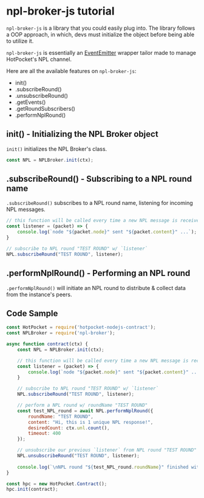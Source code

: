 # npl-broker-js tutorial

`npl-broker-js` is a library that you could easily plug into. The library follows a OOP approach, in which, devs must initialize the object before being able to utilize it.

`npl-broker-js` is essentially an [EventEmitter](https://nodejs.dev/en/learn/the-nodejs-event-emitter/) wrapper tailor made to manage HotPocket's NPL channel.

Here are all the available features on `npl-broker-js`:

- init()
- .subscribeRound()
- .unsubscribeRound()
- .getEvents()
- .getRoundSubscribers()
- .performNplRound()

## init() - Initializing the NPL Broker object

`init()` initializes the NPL Broker's class.

```js
const NPL = NPLBroker.init(ctx);
```

## .subscribeRound() - Subscribing to a NPL round name

`.subscribeRound()` subscribes to a NPL round name, listening for incoming NPL messages.

```js
// this function will be called every time a new NPL message is received
const listener = (packet) => {
    console.log(`node "${packet.node}" sent "${packet.content}" ...`);
}

// subscribe to NPL round "TEST ROUND" w/ `listener`
NPL.subscribeRound("TEST ROUND", listener);
```

## .performNplRound() - Performing an NPL round

`.performNplRound()` will initiate an NPL round to distribute & collect data from the instance's peers.

## Code Sample

```js
const HotPocket = require('hotpocket-nodejs-contract');
const NPLBroker = require('npl-broker');

async function contract(ctx) {
    const NPL = NPLBroker.init(ctx);

    // this function will be called every time a new NPL message is received
    const listener = (packet) => {
        console.log(`node "${packet.node}" sent "${packet.content}" ...`);
    }

    // subscribe to NPL round "TEST ROUND" w/ `listener`
    NPL.subscribeRound("TEST ROUND", listener);

    // perform a NPL round w/ roundName "TEST ROUND"
    const test_NPL_round = await NPL.performNplRound({
        roundName: "TEST ROUND",
        content: "Hi, this is 1 unique NPL response!",
        desiredCount: ctx.unl.count(),
        timeout: 400
    });

    // unsubscribe our previous `listener` from NPL round "TEST ROUND"
    NPL.unsubscribeRound("TEST ROUND", listener);
    
    console.log(`\nNPL round "${test_NPL_round.roundName}" finished with ${test_NPL_round.data.length} responses in ${test_NPL_round.timeTaken} ms\n`);
}

const hpc = new HotPocket.Contract();
hpc.init(contract);
```